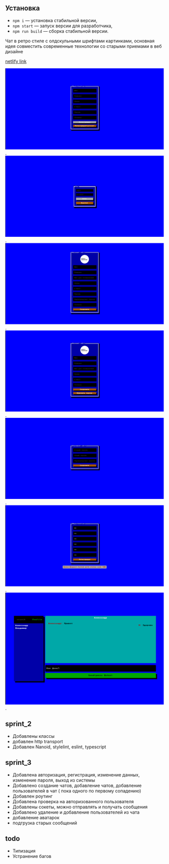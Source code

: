 ## Установка

- `npm i` — установка стабильной версии,
- `npm start` — запуск версии для разработчика,
- `npm run build` — сборка стабильной версии.

Чат в ретро стиле с олдскульными шрифтами картинками, основная идея совместить современные технологии со старыми приемами в веб дизайне

[netlify link](https://ilyakaverinchat.netlify.app/)

![picture1](/ui/Screenshot%20from%202023-03-08%2015-01-41.png).
![picture2](/ui/Screenshot%20from%202023-03-06%2022-35-36.png).
![picture3](/ui/Screenshot%20from%202023-03-08%2015-13-07.png).
![picture1](/ui/Screenshot%20from%202023-03-08%2015-15-52.png).
![picture1](/ui/Screenshot%20from%202023-03-08%2015-18-06.png).
![picture1](/ui/Screenshot%20from%202023-03-08%2015-21-10.png).
![picture1](/ui/Screenshot%20from%202023-03-08%2015-39-30.png).

## sprint_2

- Добавлены классы
- добавлен http transport
- Добавлен Nanoid, stylelint, eslint, typescript
## sprint_3
- Добавлена авторизация, регистрация, изменение данных, изменение пароля, выход из системы
- Добавлено  создание чатов, добавление чатов, добавление пользователей в чат ( пока одного по первому сопадению)
- Добавлен роутинг
- Добавлена проверка на авторизованного пользователя
- Добавлены сокеты, можно отправлять и получать сообщения
- Добавлено удаление и добавление пользователей из чата
- добавление аватарок
- подгрузка старых сообщений

## todo
- Типизация
- Устранение багов


